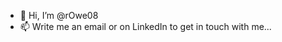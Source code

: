 - 👋 Hi, I’m @rOwe08
- 📫 Write me an email or on LinkedIn to get in touch with me...

<!---
rOwe08/rOwe08 is a ✨ special ✨ repository because its `README.md` (this file) appears on your GitHub profile.
You can click the Preview link to take a look at your changes.
--->
